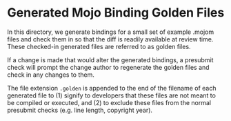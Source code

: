 # Generated Mojo Binding Golden Files

In this directory, we generate bindings for a small set of example .mojom files
and check them in so that the diff is readily available at review time. These
checked-in generated files are referred to as golden files.

If a change is made that would alter the generated bindings, a presubmit check
will prompt the change author to regenerate the golden files and check in any
changes to them.

The file extension `.golden` is appended to the end of the filename of each
generated file to (1) signify to developers that these files are not meant to
be compiled or executed, and (2) to exclude these files from the normal
presubmit checks (e.g. line length, copyright year).
